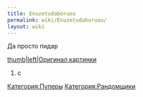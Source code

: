 ```yaml
---
title: Enuzetudaboruou
permalink: wiki/Enuzetudaboruou/
layout: wiki
---
```


Да просто пидар

[thumb\|left\|Оригинал картинки](Файл:15328_eightbit2.jpg "wikilink")

1.  с

[Категория:Пуперы](Категория:Пуперы "wikilink")
[Категория:Рандомщики](Категория:Рандомщики "wikilink")

